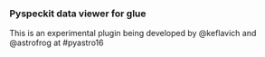 ### Pyspeckit data viewer for glue

This is an experimental plugin being developed by @keflavich and @astrofrog at #pyastro16